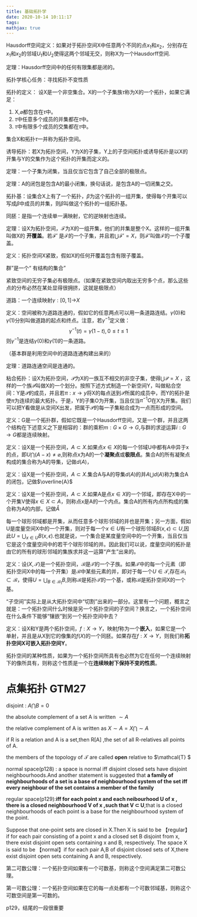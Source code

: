 ```yaml
---
title: 基础拓扑学
date: 2020-10-14 10:11:17
tags:
mathjax: true
---
```

Hausdorff空间定义：如果对于拓扑空间X中任意两个不同的点$x_1$和$x_2$，分别存在$x_1$和$x_2$的邻域$U_1$和$U_2$使得这两个邻域无交，则称X为一个Hausdorff空间.

定理：Hausdorff空间中的任何有限集都是闭的。

拓扑学核心任务：寻找拓扑不变性质

拓扑的定义：
设X是一个非空集合。X的一个子集族$\tau$称为X的一个拓扑，如果它满足：
1. X,$\varnothing$都包含在$\tau$中。
2. $\tau$中任意多个成员的并集都在$\tau$中。
3. $\tau$中有限多个成员的交集都在$\tau$中。

集合X和拓扑$\tau$一并称为拓扑空间。

诱导拓扑：若X为拓扑空间，Y为X的子集，Y上的子空间拓扑或诱导拓扑是以X的开集与Y的交集作为这个拓扑的开集而定义的。

定理：一个子集为闭集，当且仅当它包含了自己全部的极限点。

定理：A的闭包是包含A的最小闭集，换句话说，是包含A的一切闭集之交。

拓扑基：设集合X上有了一个拓扑，$\beta$为这个拓扑的一组开集，使得每个开集可以写成$\beta$中成员的并集，则$\beta$叫做这个拓扑的一组拓扑基。

同胚：是指一个连续单一满映射，它的逆映射也连续。

定理：设X为拓扑空间，$\mathcal{F}$为X的一组开集，他们的并集是整个X。这样的一组开集叫做X的 **开覆盖**。若$\mathcal{F}'$ 是$\mathcal{F}$的一个子集，并且若$\bigcup \mathcal{F}'=X$，则$\mathcal{F}'$叫做$\mathcal{F}$的一个子覆盖。

定义：拓扑空间X紧致，假如X的任何开覆盖包含有限子覆盖。


 群”是一个“ 有结构的集合”

 紧致空间的无穷子集必有极限点。（如果在紧致空间内取出无穷多个点，那么这些点的分布必然在某处显得很拥挤，这就是极限点）

道路：一个连续映射$\gamma{:[0,1]\rightarrow} X$

定义：空间被称为道路连通的，假如它的任意两点可以用一条道路连结。$\gamma{(0)}$和$\gamma{(1)}$分别叫做道路的起点和终点。注意，若$\gamma^{-1}$定义做：
$$\gamma^{-1}{(t)} = \gamma{(1-t)} ,0 \le t \le 1$$
则$\gamma^{-1}$是连结$\gamma{(0)}$和$\gamma{(1)}$的一条道路。



（基本群是利用空间中的道路连通构建出来的）

定理：道路连通空间是连通的。


粘合拓扑：设X为拓扑空间，$\mathcal{P}$为X的一族互不相交的非空子集，使得$\bigcup{\mathcal{P}}=X$ ，这样的一个族$\mathcal{P}$叫做X的一个划分。按照下述方式制造一个新空间Y，叫做粘合空间：Y是$\mathcal{P}$的成员，并且若$\pi : x\rightarrow y$将X的每点送到$\mathcal{P}$所属的成员中，而Y的拓扑是使$\pi$为连续的最大拓扑。于是，Y的子集O为开集，当且仅当$\pi^{-1}{O}$在X为开集。我们可以把Y看做是从空间X出发，把属于$\mathcal{P}$的每一子集粘合成为一点而形成的空间。


定义：G是一个拓扑群，假如它既是一个Hausdorff空间，又是一个群，并且这两个结构在下述意义之下是相容的：群的乘积$m:G\times G \rightarrow G$,与群的求逆运算$i:G\rightarrow G$都是连续映射。


定义：设X是一个拓扑空间，$A\subset X$.如果点$x\in X$的每一个邻域U中都有A中异于x的点，即$U \bigcap (A-{x}) \neq \varnothing$,则称点x为A的一个**凝聚点**或**极限点**。集合A的所有凝聚点构成的集合称为A的导集，记做$d(A)$，

定义：设X是一个拓扑空间，$A\subset X$.集合A与A的导集$d(A)$的并$A\bigcup d(A)$称为集合A的闭包，记做$\overline{A}$

定义：设X是一个拓扑空间，$A\subset X$.如果A是点$x\in X$的一个邻域，即存在X中的一个开集V使得$x\in X \subset A$，则称点x是A的一个内点。集合A的所有内点所构成的集合称为A的内部，记做$\mathring{A}$

每一个球形邻域都是开集，从而任意多个球形邻域的并也是开集；另一方面，假如U是度量空间X中的一个开集，则对于每一个$x\in U$有一个球形邻域$B(x,\epsilon) \subset U$,因此$U = \bigcup_{x\in U}B(x,\epsilon)$.也就是说，一个集合是某度量空间中的一个开集，当且仅当它是这个度量空间中的若干个球形邻域的并。因此我们可以说，度量空间的拓扑是由它的所有的球形邻域的集族求并这一运算“产生”出来的。


定义：设$(X,\mathcal{T})$是一个拓扑空间，$\mathcal{B}$是$\mathcal{T}$的一个子族。如果$\mathcal{T}$中的每一个元素（即拓扑空间X中的每一个开集）是$\mathcal{B}$中某些元素的并，即对于每一个$U\in \mathcal{T}$,存在$\mathcal{B}_1 \subset \mathcal{B}$，使得$U=\bigcup_{B\in \mathcal{B_1}}B$,则称$\mathcal{B}$是拓扑$\mathcal{T}$的一个基，或称$\mathcal{B}$是拓扑空间X的一个基。

“子空间”实际上是从大拓扑空间中“切割”出来的一部分。这里有一个问题，概言之就是：一个拓扑空间什么时候是另一个拓扑空间的子空间？换言之，一个拓扑空间在什么条件下能够“镶嵌”到另一个拓扑空间中去？

定义：设X和Y是两个拓扑空间，$f:X\rightarrow Y$，映射$f$称为一个**嵌入**，如果它是一个单射，并且是从X到它的像集的$f(X)$的一个同胚。如果存在$f:X\rightarrow Y$，则我们称**拓扑空间X可嵌入拓扑空间Y**。

拓扑空间的某种性质，如果为一个拓扑空间所具有也必然为它在任何一个连续映射下的像所具有，则称这个性质是一个在**连续映射下保持不变的性质**。




# 点集拓扑 GTM27
disjoint : $A \bigcap B = 0$

the absolute complement of a set A is written $\sim A$

the relative complement of A is written as $X \sim A = X\bigcap \sim A$

if R is a relation and A is a set,then R[A] ,the set of all R-relatives all points of A.

the members of the topology of $\mathcal{T}$ are called **open** relative to $\mathcal{T} $

normal space(p128) : a space is normal iff disjoint closed sets have disjoint neighbourhoods.And another statement is suggested that **a family of neighbourhoods of a set is a base of neighbourhood system of the set iff every neighbour of the set contains a member of the family**

regular space(p129):**iff for each point x and each neibourhood U of x , there is a closed neighbourhood V of x ,such that V $\subset$ U**,that is a closed neighbourhoods of each point is a base for the neighbourhood system of the point.

Suppose that one-point sets are closed in X.Then X is said to be 【regular】if for each pair consisting of a point x and a closed set B disjoint from x, there exist disjoint open sets containing x and B, respectively.
The space X is said to be 【normal】if for each pair A,B of disjoint closed sets of X,there exist disjoint open sets containing A and B, respectively.

第二可数公理：一个拓扑空间如果有一个可数基，则称这个空间满足第二可数公理。

第一可数公理：一个拓扑空间如果在它的每一点处都有一个可数邻域基，则称这个可数空间是第一可数的。

p129，结尾的一段很重要